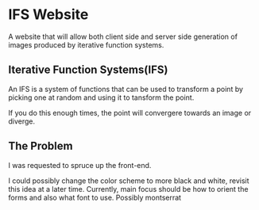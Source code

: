 # IFS Website
A website that will allow both client side and server side generation of images produced by iterative function systems.

## Iterative Function Systems(IFS)
An IFS is a system of functions that can be used to transform a point by picking one at random and using it to tansform the point. 

If you do this enough times, the point will convergere towards an image or diverge.

## The Problem
I was requested to spruce up the front-end.

I could possibly change the color scheme to more black and white, revisit this idea at a later time. Currently, main focus should be how to orient the forms and also what font to use. Possibly montserrat
